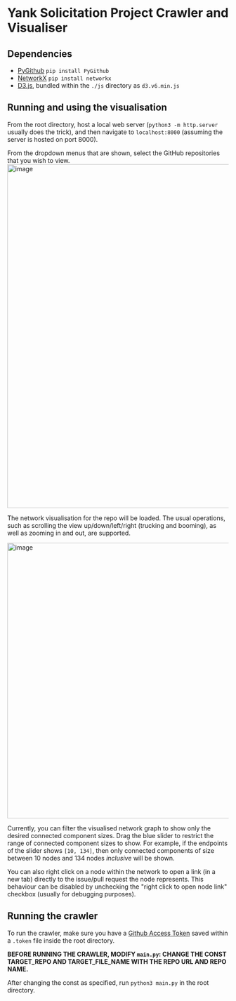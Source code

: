 
# Yank Solicitation Project Crawler and Visualiser
## Dependencies
- [PyGithub](https://github.com/PyGithub/PyGithub) `pip install PyGithub`
- [NetworkX](https://networkx.org/) `pip install networkx`
- [D3.js](https://d3js.org/), bundled within the `./js` directory as `d3.v6.min.js`
## Running and using the visualisation
From the root directory, host a local web server (`python3 -m http.server` usually does the trick), and then navigate to `localhost:8000` (assuming the server is hosted on port 8000).

From the dropdown menus that are shown, select the GitHub repositories that you wish to view. 
<img width="784" alt="image" src="https://user-images.githubusercontent.com/11191061/176245665-21b681f4-600e-4194-bbcd-5b559745560d.png">

The network visualisation for the repo will be loaded. The usual operations, such as scrolling the view up/down/left/right (trucking and booming), as well as zooming in and out, are supported.

<img width="628" alt="image" src="https://user-images.githubusercontent.com/11191061/176245756-b9a794c5-55ff-49e2-94da-333c06a49b41.png">

Currently, you can filter the visualised network graph to show only the desired connected component sizes. Drag the blue slider to restrict the range of connected component sizes to show. For example, if the endpoints of the slider shows `[10, 134]`, then only connected components of size between 10 nodes and 134 nodes *inclusive* will be shown.

You can also right click on a node within the network to open a link (in a new tab) directly to the issue/pull request the node represents. This behaviour can be disabled by unchecking the "right click to open node link" checkbox (usually for debugging purposes).

## Running the crawler
To run the crawler, make sure you have a [Github Access Token](https://github.com/settings/tokens) saved within a `.token` file inside the root directory. 

**BEFORE RUNNING THE CRAWLER, MODIFY `main.py`: CHANGE THE CONST TARGET_REPO AND TARGET_FILE_NAME WITH THE REPO URL AND REPO NAME.**

After changing the const as specified, run `python3 main.py` in the root directory.
